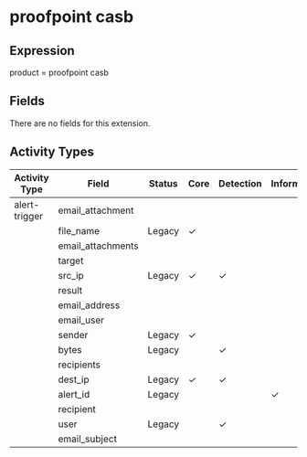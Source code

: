 proofpoint casb
===============

Expression
----------

product = proofpoint casb

Fields
------

There are no fields for this extension.

Activity Types
--------------

| Activity Type | Field             | Status | Core     | Detection | Informational |
| ------------- | ----------------- | ------ | -------- | --------- | ------------- |
| alert-trigger | email_attachment  |        |          |           |               |
|               | file_name         | Legacy | &#10003; |           |               |
|               | email_attachments |        |          |           |               |
|               | target            |        |          |           |               |
|               | src_ip            | Legacy | &#10003; | &#10003;  |               |
|               | result            |        |          |           |               |
|               | email_address     |        |          |           |               |
|               | email_user        |        |          |           |               |
|               | sender            | Legacy | &#10003; |           |               |
|               | bytes             | Legacy |          | &#10003;  |               |
|               | recipients        |        |          |           |               |
|               | dest_ip           | Legacy | &#10003; | &#10003;  |               |
|               | alert_id          | Legacy |          |           | &#10003;      |
|               | recipient         |        |          |           |               |
|               | user              | Legacy |          | &#10003;  |               |
|               | email_subject     |        |          |           |               |

